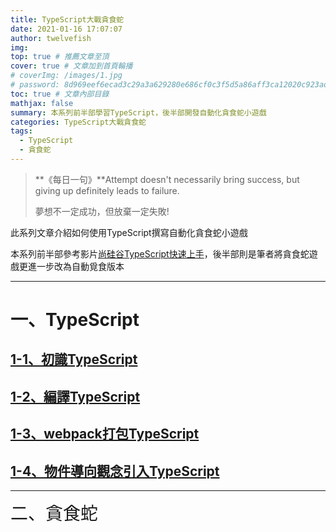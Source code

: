 ```yaml
---
title: TypeScript大戰貪食蛇
date: 2021-01-16 17:07:07
author: twelvefish
img:
top: true # 推薦文章至頂
cover: true # 文章加到首頁輪播
# coverImg: /images/1.jpg
# password: 8d969eef6ecad3c29a3a629280e686cf0c3f5d5a86aff3ca12020c923adc6c92
toc: true # 文章內部目錄
mathjax: false
summary: 本系列前半部學習TypeScript，後半部開發自動化貪食蛇小遊戲
categories: TypeScript大戰貪食蛇
tags:
  - TypeScript
  - 貪食蛇
---
```

> **《每日一句》**Attempt doesn't necessarily bring success, but giving up definitely leads to failure.
> 
> 夢想不一定成功，但放棄一定失敗!

此系列文章介紹如何使用TypeScript撰寫自動化貪食蛇小遊戲        

本系列前半部參考影片[尚硅谷TypeScript快速上手](https://www.youtube.com/playlist?list=PLmOn9nNkQxJGwOhSsQ5H9JTPmiXGmy8Zw)，後半部則是筆者將貪食蛇遊戲更進一步改為自動覓食版本

---
#  一、TypeScript

## [1-1、初識TypeScript](https://twelvefish.github.io/2021/01/02/technology/snake/1-1、初識TypeScript)

## [1-2、編譯TypeScript](https://twelvefish.github.io/2021/01/04/technology/snake/1-2、編譯TypeScript)

## [1-3、webpack打包TypeScript](https://twelvefish.github.io/2021/01/05/technology/snake/1-3、webpack打包TypeScript)

## [1-4、物件導向觀念引入TypeScript](https://twelvefish.github.io/2021/01/09/technology/snake/1-4、物件導向觀念引入TypeScript)

---
<div style="font-size:200%;">二、貪食蛇</div>